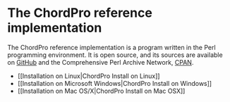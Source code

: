 # The ChordPro reference implementation

The ChordPro reference implementation is a program written in the Perl programming environment. It is open source, and its sources are available on [GitHub](https://github.com/sciurius/chordpro) and the Comprehensive Perl Archive Network, [CPAN](http://search.cpan.org/perldoc?chordpro).

* [[Installation on Linux|ChordPro Install on Linux]]
* [[Installation on Microsoft Windows|ChordPro Install on Windows]]
* [[Installation on Mac OS/X|ChordPro Install on Mac OSX]]
